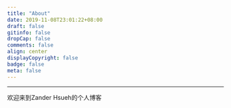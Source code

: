```yaml
---
title: "About"
date: 2019-11-08T23:01:22+08:00
draft: false
gitinfo: false
dropCap: false
comments: false
align: center
displayCopyright: false
badge: false
meta: false
---
```


---

欢迎来到Zander Hsueh的个人博客






